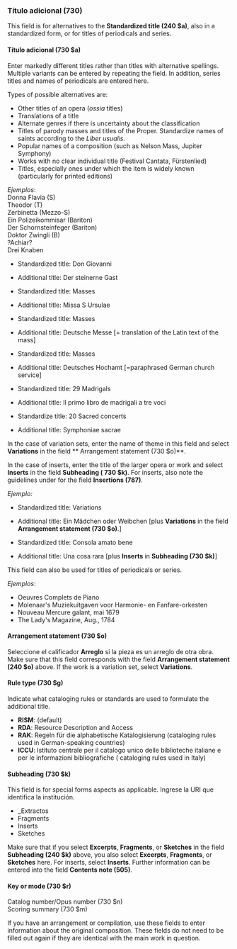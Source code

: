 ### Título adicional (730)

This field is for alternatives to the **Standardized title (240 $a)**, also in a standardized form, or for titles of periodicals and series.

#### Título adicional (730 $a)

Enter markedly different titles rather than titles with alternative spellings. Multiple variants can be entered by repeating the field. In addition, series titles and names of periodicals are entered here.

Types of possible alternatives are:

- Other titles of an opera (_ossia_ titles)
- Translations of a title
- Alternate genres if there is uncertainty about the classification
- Titles of parody masses and titles of the Proper. Standardize names of saints according to the _Liber usualis._
- Popular names of a composition (such as Nelson Mass, Jupiter Symphony)
- Works with no clear individual title (Festival Cantata, Fürstenlied)
- Titles, especially ones under which the item is widely known (particularly for printed editions)

_Ejemplos_:  
Donna Flavia (S)  
Theodor (T)  
Zerbinetta (Mezzo-S)  
Ein Polizeikommisar (Bariton)  
Der Schornsteinfeger (Bariton)  
Doktor Zwingli (B)  
?Achiar?  
Drei Knaben

- Standardized title: Don Giovanni
- Additional title: Der steinerne Gast

- Standardized title: Masses
- Additional title: Missa S Ursulae

- Standardized title: Masses
- Additional title: Deutsche Messe [= translation of the Latin text of the mass]

- Standardized title: Masses
- Additional title: Deutsches Hochamt [=paraphrased German church service]

- Standardized title: 29 Madrigals
- Additional title: Il primo libro de madrigali a tre voci

- Standardize title: 20 Sacred concerts
- Additional title: Symphoniae sacrae

In the case of variation sets, enter the name of theme in this field and select **Variations** in the field ** Arrangement statement (730 $o)**.

In the case of inserts, enter the title of the larger opera or work and select **Inserts** in the field **Subheading ( 730 $k)**. For inserts, also note the guidelines under for the field **Insertions (787)**.

_Ejemplo:_

- Standardized title: Variations
- Additional title: Ein Mädchen oder Weibchen [plus **Variations** in the field **Arrangement statement (730 $o)**.]

- Standardized title: Consola amato bene
- Additional title: Una cosa rara [plus **Inserts** in **Subheading (730 $k)**]

This field can also be used for titles of periodicals or series.

_Ejemplos_:

- Oeuvres Complets de Piano
- Molenaar's Muziekuitgaven voor Harmonie- en Fanfare-orkesten
- Nouveau Mercure galant, mai 1679
- The Lady's Magazine, Aug., 1784

#### Arrangement statement (730 $o)

Seleccione el calificador **Arreglo** si la pieza es un arreglo de otra obra. Make sure that this field corresponds with the field **Arrangement statement (240 $o)** above. If the work is a variation set, select **Variations**.

#### Rule type (730 $g)

Indicate what cataloging rules or standards are used to formulate the additional title.

- **RISM**: (default)
- **RDA**: Resource Description and Access
- **RAK**: Regeln für die alphabetische Katalogisierung (cataloging rules used in German-speaking countries)
- **ICCU**: Istituto centrale per il catalogo unico delle biblioteche italiane e per le informazioni bibliografiche ( cataloging rules used in Italy)

#### Subheading (730 $k)

This field is for special forms aspects as applicable. Ingrese la URI que identifica la institución.

- _Extractos
- Fragments
- Inserts
- Sketches

Make sure that if you select **Excerpts**, **Fragments**, or **Sketches** in the field **Subheading (240 $k)** above, you also select **Excerpts**, **Fragments**, or **Sketches** here. For inserts, select **Inserts**. Further information can be entered into the field **Contents note (505)**.

#### Key or mode (730 $r)

Catalog number/Opus number (730 $n)   
Scoring summary (730 $m)

If you have an arrangement or compilation, use these fields to enter information about the original composition. These fields do not need to be filled out again if they are identical with the main work in question.
